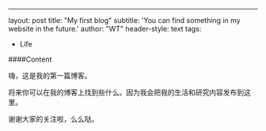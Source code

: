 ---
layout: post
title: "My first blog"
subtitle: 'You can find something in my website in the future.'
author: "WT"
header-style: text
tags:
  - Life

####Content

嗨，这是我的第一篇博客。

将来你可以在我的博客上找到些什么。因为我会把我的生活和研究内容发布到这里。

谢谢大家的关注啦，么么哒。
